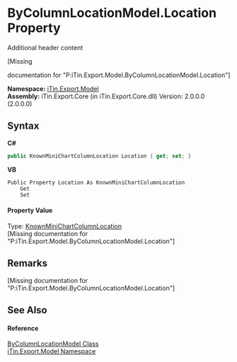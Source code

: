 # ByColumnLocationModel.Location Property 
Additional header content 

\[Missing <summary> documentation for "P:iTin.Export.Model.ByColumnLocationModel.Location"\]

**Namespace:**&nbsp;<a href="N_iTin_Export_Model">iTin.Export.Model</a><br />**Assembly:**&nbsp;iTin.Export.Core (in iTin.Export.Core.dll) Version: 2.0.0.0 (2.0.0.0)

## Syntax

**C#**<br />
``` C#
public KnownMiniChartColumnLocation Location { get; set; }
```

**VB**<br />
``` VB
Public Property Location As KnownMiniChartColumnLocation
	Get
	Set
```


#### Property Value
Type: <a href="T_iTin_Export_Model_KnownMiniChartColumnLocation">KnownMiniChartColumnLocation</a><br />\[Missing <value> documentation for "P:iTin.Export.Model.ByColumnLocationModel.Location"\]

## Remarks
\[Missing <remarks> documentation for "P:iTin.Export.Model.ByColumnLocationModel.Location"\]

## See Also


#### Reference
<a href="T_iTin_Export_Model_ByColumnLocationModel">ByColumnLocationModel Class</a><br /><a href="N_iTin_Export_Model">iTin.Export.Model Namespace</a><br />